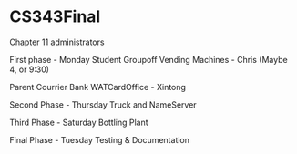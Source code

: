 # CS343Final

Chapter 11 administrators

First phase - Monday
Student Groupoff Vending Machines - Chris (Maybe 4, or 9:30)

Parent Courrier Bank WATCardOffice - Xintong

Second Phase - Thursday
Truck and NameServer

Third Phase - Saturday
Bottling Plant 

Final Phase - Tuesday
Testing & Documentation
